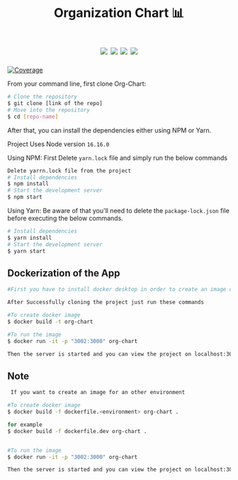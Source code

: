 <div align="center">
<h1>Organization Chart 📊</h1>
  <h1>
  <img src="https://img.shields.io/badge/Express.js-000000?style=for-the-badge&logo=express&logoColor=white">
  <img src="https://img.shields.io/badge/Node.js-339933?style=for-the-badge&logo=nodedotjs&logoColor=white">
  <img src="https://img.shields.io/badge/React-20232A?style=for-the-badge&logo=react&logoColor=61DAFB">
  <img src="https://img.shields.io/badge/MongoDB-4EA94B?style=for-the-badge&logo=mongodb&logoColor=white">
  </h1>
</div>

[![Coverage](https://sonarcloud.io/api/project_badges/measure?project=BTIG_org-chart-ui&metric=coverage&token=5b5cf8c49fe84f76bd7598815206769769829ca9)](https://sonarcloud.io/summary/new_code?id=BTIG_org-chart-ui)


From your command line, first clone Org-Chart:

```bash
# Clone the repository
$ git clone [link of the repo]
# Move into the repository
$ cd [repo-name]
```

After that, you can install the dependencies either using NPM or Yarn.

Project Uses Node version `16.16.0`

Using NPM: First Delete `yarn.lock` file and simply run the below commands

```bash
Delete yarrn.lock file from the project
# Install dependencies
$ npm install
# Start the development server
$ npm start
```

Using Yarn: Be aware of that you'll need to delete the `package-lock.json` file before executing the below commands.

```bash
# Install dependencies
$ yarn install
# Start the development server
$ yarn start
```

## Dockerization of the App

```bash
#First you have to install docker desktop in order to create an image of the app

After Successfully cloning the project just run these commands

#To create docker image
$ docker build -t org-chart

#To run the image
$ docker run -it -p "3002:3000" org-chart

Then the server is started and you can view the project on localhost:3002
```

## Note

```bash
 If you want to create an image for an other environment

#To create docker image
$ docker build -f dockerfile.<environment> org-chart .

for example
$ docker build -f dockerfile.dev org-chart .


#To run the image
$ docker run -it -p "3002:3000" org-chart

Then the server is started and you can view the project on localhost:3002
```
